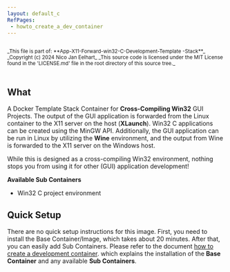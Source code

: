 ```yaml
---
layout: default_c
RefPages:
 - howto_create_a_dev_container
--- 
```


<small>
<br>
_This file is part of: **App-X11-Forward-win32-C-Development-Template -Stack**_
_Copyright (c) 2024 Nico Jan Eelhart_
_This source code is licensed under the MIT License found in the  'LICENSE.md' file in the root directory of this source tree._
</small>
<br><br>

## What
A Docker Template Stack Container for **Cross-Compiling Win32** GUI Projects.
The output of the GUI application is forwarded from the Linux container to the X11 server on the host (**XLaunch**). Win32 C applications can be created using the MinGW API. Additionally, the GUI application can be run in Linux by utilizing the **Wine** environment, and the output from Wine is forwarded to the X11 server on the Windows host.

While this is designed as a cross-compiling Win32 environment, nothing stops you from using it for other (GUI) application development!

**Available Sub Containers**
- Win32 C project environment


## Quick Setup
There are no quick setup instructions for this image. First, you need to install the Base Container/Image, which takes about 20 minutes. After that, you can easily add Sub Containers. Please refer to the document [how to create a development container](./Howtos/howto_create_a_dev_container). which explains the installation of the **Base Container** and any available **Sub Containers**.



